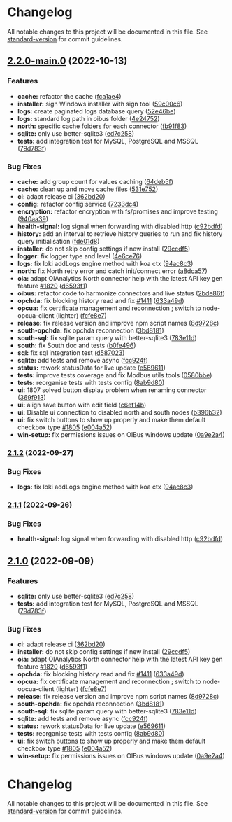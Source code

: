 # Changelog

All notable changes to this project will be documented in this file. See [standard-version](https://github.com/conventional-changelog/standard-version) for commit guidelines.

## [2.2.0-main.0](https://github.com/burgerni10/OIBus/compare/v2.0.6...v2.2.0-main.0) (2022-10-13)


### Features

* **cache:** refactor the cache ([fca1ae4](https://github.com/burgerni10/OIBus/commit/fca1ae488a6b59885b3f728ebc0392baf31daedd))
* **installer:** sign Windows installer with sign tool ([59c00c6](https://github.com/burgerni10/OIBus/commit/59c00c60a6a1169bc368dbc409d950b26d882ae9))
* **logs:** create paginated logs database query ([52e46be](https://github.com/burgerni10/OIBus/commit/52e46be2f3a26d60ae0f871a7a8277753d2cb284))
* **logs:** standard log path in oibus folder ([4e24752](https://github.com/burgerni10/OIBus/commit/4e2475242e5ce85a3aa88c999fa9ee8cb026bd41))
* **north:** specific cache folders for each connector ([fb91f83](https://github.com/burgerni10/OIBus/commit/fb91f8355ba8b9e154ff49f32522c88701262c1d))
* **sqlite:** only use better-sqlite3 ([ed7c258](https://github.com/burgerni10/OIBus/commit/ed7c2584d1d8a0b2d5eafeea4ecce5b49cbeac99))
* **tests:** add integration test for MySQL, PostgreSQL and MSSQL ([79d783f](https://github.com/burgerni10/OIBus/commit/79d783fc40bd9e00c626cac65d63d31a6d106bb8))


### Bug Fixes

* **cache:** add group count for values caching ([64deb5f](https://github.com/burgerni10/OIBus/commit/64deb5fb578f386c27e209ab11a5f4f047e35b5c))
* **cache:** clean up and move cache files ([531e752](https://github.com/burgerni10/OIBus/commit/531e75276f06696d05b8928c2754585548c38291))
* **ci:** adapt release ci ([362bd20](https://github.com/burgerni10/OIBus/commit/362bd20157819b4df2cf27eef00bfbccb04ed4ac))
* **config:** refactor config service ([7233dc4](https://github.com/burgerni10/OIBus/commit/7233dc4735ce95ff6f052b5cbba56a53a0cf1814))
* **encryption:** refactor encryption with fs/promises and improve testing ([940aa39](https://github.com/burgerni10/OIBus/commit/940aa3925ee4867d6a6c00c4b64013515bb12d4b))
* **health-signal:** log signal when forwarding with disabled http ([c92bdfd](https://github.com/burgerni10/OIBus/commit/c92bdfdf4bf039d7d79ef0c9fdba392d4be8b99f))
* **history:** add an interval to retrieve history queries to run and fix history query initialisation ([fde01d8](https://github.com/burgerni10/OIBus/commit/fde01d85e0b84e9f49bbc938ac033d98c329cf67))
* **installer:** do not skip config settings if new install ([29ccdf5](https://github.com/burgerni10/OIBus/commit/29ccdf5da64897ad5b05c7574e1296d3b4e841ce))
* **logger:** fix logger type and level ([4e6ce76](https://github.com/burgerni10/OIBus/commit/4e6ce76eb42c9bdda0dc0bbf77ca40150d88082c))
* **logs:** fix loki addLogs engine method with koa ctx ([94ac8c3](https://github.com/burgerni10/OIBus/commit/94ac8c34e74f6b8b4c5f866f5d1110eb1a5ffd4d))
* **north:** fix North retry error and catch init/connect error ([a8dca57](https://github.com/burgerni10/OIBus/commit/a8dca57e93cb9daa3524c915f0925276331e7677))
* **oia:** adapt OIAnalytics North connector help with the latest API key gen feature [#1820](https://github.com/burgerni10/OIBus/issues/1820) ([d6593f1](https://github.com/burgerni10/OIBus/commit/d6593f1f8b2a952fbecf199e88df24609581af92))
* **oibus:** refactor code to harmonize connectors and live status ([2bde86f](https://github.com/burgerni10/OIBus/commit/2bde86f59398a1333b5acf584a5f1c1aa392e063))
* **opchda:** fix blocking history read and fix [#1411](https://github.com/burgerni10/OIBus/issues/1411) ([633a49d](https://github.com/burgerni10/OIBus/commit/633a49d2001e95cd6a0a9f9c3f8f7871fd4f1ee2))
* **opcua:** fix certificate management and reconnection ; switch to node-opcua-client (lighter) ([fcfe8e7](https://github.com/burgerni10/OIBus/commit/fcfe8e75d6ba5bcbdb9d493e3e4b1d2aecb9e6db))
* **release:** fix release version and improve npm script names ([8d9728c](https://github.com/burgerni10/OIBus/commit/8d9728c9019fee091dbdc6e6cc3c1ac823c2d31c))
* **south-opchda:** fix opchda reconnection ([3bd8181](https://github.com/burgerni10/OIBus/commit/3bd8181031a25e25eae73e8234726ef88159832c))
* **south-sql:** fix sqlite param query with better-sqlite3 ([783e11d](https://github.com/burgerni10/OIBus/commit/783e11d30a7fa954e2e60bc098435b100e9a4e6f))
* **south:** fix South doc and tests ([b0fe496](https://github.com/burgerni10/OIBus/commit/b0fe496883d25f7f080a034309b367aadde70dae))
* **sql:** fix sql integration test ([d587023](https://github.com/burgerni10/OIBus/commit/d58702319cb1f800757488a12d1bcf2abc0182ea))
* **sqlite:** add tests and remove async ([fcc924f](https://github.com/burgerni10/OIBus/commit/fcc924ff373837c324ce427f08bdf894941658bb))
* **status:** rework statusData for live update ([e569611](https://github.com/burgerni10/OIBus/commit/e56961198bf2167d8ca612e630fff7045ab8b619))
* **tests:** improve tests coverage and fix Modbus utils tools ([0580bbe](https://github.com/burgerni10/OIBus/commit/0580bbe2fc4cecd9337a1bfd3c3c730d868f6c64))
* **tests:** reorganise tests with tests config ([8ab9d80](https://github.com/burgerni10/OIBus/commit/8ab9d80959aa2f0b65ac5a11f1a032d991d79302))
* **ui:** 1807 solved button display problem when renaming connector ([369f913](https://github.com/burgerni10/OIBus/commit/369f91338d7c1e3fbd0fe0cbe99c06e54bebed13))
* **ui:** align save button with edit field ([c6ef14b](https://github.com/burgerni10/OIBus/commit/c6ef14b7834a2408e108dc8e434c82e0ab414d9f))
* **ui:** Disable ui connection to disabled north and south nodes ([b396b32](https://github.com/burgerni10/OIBus/commit/b396b32bf66e5e095104789d366c936c608db769))
* **ui:** fix switch buttons to show up properly and make them default checkbox type [#1805](https://github.com/burgerni10/OIBus/issues/1805) ([e004a52](https://github.com/burgerni10/OIBus/commit/e004a52a1b194183a58181d93c42eead21ae3532))
* **win-setup:** fix permissions issues on OIBus windows update ([0a9e2a4](https://github.com/burgerni10/OIBus/commit/0a9e2a4f645b726f8d5ef5edd6cf908be00671d7))

### [2.1.2](https://github.com/OptimistikSAS/OIBus/compare/v2.1.1...v2.1.2) (2022-09-27)


### Bug Fixes

* **logs:** fix loki addLogs engine method with koa ctx ([94ac8c3](https://github.com/OptimistikSAS/OIBus/commit/94ac8c34e74f6b8b4c5f866f5d1110eb1a5ffd4d))

### [2.1.1](https://github.com/OptimistikSAS/OIBus/compare/v2.1.0...v2.1.1) (2022-09-26)


### Bug Fixes

* **health-signal:** log signal when forwarding with disabled http ([c92bdfd](https://github.com/OptimistikSAS/OIBus/commit/c92bdfdf4bf039d7d79ef0c9fdba392d4be8b99f))

## [2.1.0](https://github.com/OptimistikSAS/OIBus/compare/v2.0.6...v2.1.0) (2022-09-09)


### Features

* **sqlite:** only use better-sqlite3 ([ed7c258](https://github.com/OptimistikSAS/OIBus/commit/ed7c2584d1d8a0b2d5eafeea4ecce5b49cbeac99))
* **tests:** add integration test for MySQL, PostgreSQL and MSSQL ([79d783f](https://github.com/OptimistikSAS/OIBus/commit/79d783fc40bd9e00c626cac65d63d31a6d106bb8))


### Bug Fixes

* **ci:** adapt release ci ([362bd20](https://github.com/OptimistikSAS/OIBus/commit/362bd20157819b4df2cf27eef00bfbccb04ed4ac))
* **installer:** do not skip config settings if new install ([29ccdf5](https://github.com/OptimistikSAS/OIBus/commit/29ccdf5da64897ad5b05c7574e1296d3b4e841ce))
* **oia:** adapt OIAnalytics North connector help with the latest API key gen feature [#1820](https://github.com/OptimistikSAS/OIBus/issues/1820) ([d6593f1](https://github.com/OptimistikSAS/OIBus/commit/d6593f1f8b2a952fbecf199e88df24609581af92))
* **opchda:** fix blocking history read and fix [#1411](https://github.com/OptimistikSAS/OIBus/issues/1411) ([633a49d](https://github.com/OptimistikSAS/OIBus/commit/633a49d2001e95cd6a0a9f9c3f8f7871fd4f1ee2))
* **opcua:** fix certificate management and reconnection ; switch to node-opcua-client (lighter) ([fcfe8e7](https://github.com/OptimistikSAS/OIBus/commit/fcfe8e75d6ba5bcbdb9d493e3e4b1d2aecb9e6db))
* **release:** fix release version and improve npm script names ([8d9728c](https://github.com/OptimistikSAS/OIBus/commit/8d9728c9019fee091dbdc6e6cc3c1ac823c2d31c))
* **south-opchda:** fix opchda reconnection ([3bd8181](https://github.com/OptimistikSAS/OIBus/commit/3bd8181031a25e25eae73e8234726ef88159832c))
* **south-sql:** fix sqlite param query with better-sqlite3 ([783e11d](https://github.com/OptimistikSAS/OIBus/commit/783e11d30a7fa954e2e60bc098435b100e9a4e6f))
* **sqlite:** add tests and remove async ([fcc924f](https://github.com/OptimistikSAS/OIBus/commit/fcc924ff373837c324ce427f08bdf894941658bb))
* **status:** rework statusData for live update ([e569611](https://github.com/OptimistikSAS/OIBus/commit/e56961198bf2167d8ca612e630fff7045ab8b619))
* **tests:** reorganise tests with tests config ([8ab9d80](https://github.com/OptimistikSAS/OIBus/commit/8ab9d80959aa2f0b65ac5a11f1a032d991d79302))
* **ui:** fix switch buttons to show up properly and make them default checkbox type [#1805](https://github.com/OptimistikSAS/OIBus/issues/1805) ([e004a52](https://github.com/OptimistikSAS/OIBus/commit/e004a52a1b194183a58181d93c42eead21ae3532))
* **win-setup:** fix permissions issues on OIBus windows update ([0a9e2a4](https://github.com/OptimistikSAS/OIBus/commit/0a9e2a4f645b726f8d5ef5edd6cf908be00671d7))

# Changelog

All notable changes to this project will be documented in this file. See [standard-version](https://github.com/conventional-changelog/standard-version) for commit guidelines.